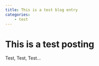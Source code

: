 ```yaml
---
title: This is a test blog entry
categories:
    - test
---
```


# This is a test posting

Test, Test, Test...